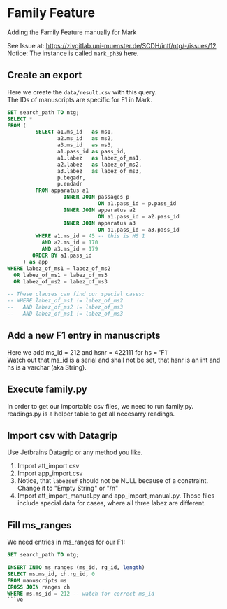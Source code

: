 # Family Feature

Adding the Family Feature manually for Mark  

See Issue at: https://zivgitlab.uni-muenster.de/SCDH/intf/ntg/-/issues/12  
Notice: The instance is called `mark_ph39` here.  

## Create an export

Here we create the `data/result.csv` with this query.  
The IDs of manuscripts are specific for F1 in Mark.  

```sql
SET search_path TO ntg;
SELECT *
FROM (
         SELECT a1.ms_id   as ms1,
                a2.ms_id   as ms2,
                a3.ms_id   as ms3,
                a1.pass_id as pass_id,
                a1.labez   as labez_of_ms1,
                a2.labez   as labez_of_ms2,
                a3.labez   as labez_of_ms3,
                p.begadr,
                p.endadr
         FROM apparatus a1
                  INNER JOIN passages p
                             ON a1.pass_id = p.pass_id
                  INNER JOIN apparatus a2
                             ON a1.pass_id = a2.pass_id
                  INNER JOIN apparatus a3
                             ON a1.pass_id = a3.pass_id
         WHERE a1.ms_id = 45 -- this is HS 1
           AND a2.ms_id = 170
           AND a3.ms_id = 179
        ORDER BY a1.pass_id
     ) as app
WHERE labez_of_ms1 = labez_of_ms2
  OR labez_of_ms1 = labez_of_ms3
  OR labez_of_ms2 = labez_of_ms3

-- These clauses can find our special cases:
-- WHERE labez_of_ms1 != labez_of_ms2
--   AND labez_of_ms2 != labez_of_ms3
--   AND labez_of_ms1 != labez_of_ms3
```

## Add a new F1 entry in manuscripts

Here we add ms_id = 212 and hsnr = 422111 for hs = 'F1'  
Watch out that ms_id is a serial and shall not be set, that hsnr is an int and hs is a varchar (aka String).  

## Execute family.py

In order to get our importable csv files, we need to run family.py.  
readings.py is a helper table to get all necesarry readings.

## Import csv with Datagrip

Use Jetbrains Datagrip or any method you like.

1. Import att_import.csv 
2. Import app_import.csv
3. Notice, that `labezsuf` should not be NULL because of a constraint. Change it to "Empty String" or "/n"
4. Import att_import_manual.py and app_import_manual.py. Those files include special data for cases, where all three labez are different.

## Fill ms_ranges

We need entries in ms_ranges for our F1:

```sql
SET search_path TO ntg;

INSERT INTO ms_ranges (ms_id, rg_id, length)
SELECT ms.ms_id, ch.rg_id, 0
FROM manuscripts ms
CROSS JOIN ranges ch
WHERE ms.ms_id = 212 -- watch for correct ms_id
```ve